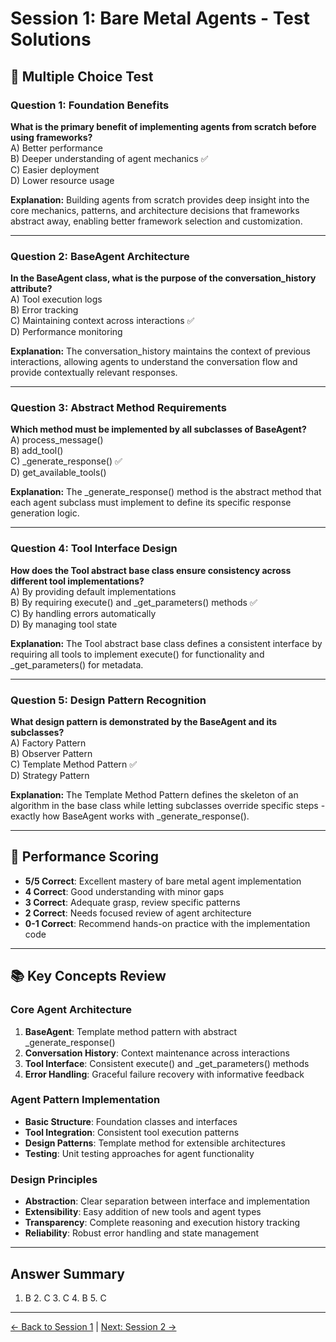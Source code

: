 # Session 1: Bare Metal Agents - Test Solutions

## 📝 Multiple Choice Test

### Question 1: Foundation Benefits

**What is the primary benefit of implementing agents from scratch before using frameworks?**  
A) Better performance  
B) Deeper understanding of agent mechanics ✅  
C) Easier deployment  
D) Lower resource usage  

**Explanation:** Building agents from scratch provides deep insight into the core mechanics, patterns, and architecture decisions that frameworks abstract away, enabling better framework selection and customization.

---

### Question 2: BaseAgent Architecture

**In the BaseAgent class, what is the purpose of the conversation_history attribute?**  
A) Tool execution logs  
B) Error tracking  
C) Maintaining context across interactions ✅  
D) Performance monitoring  

**Explanation:** The conversation_history maintains the context of previous interactions, allowing agents to understand the conversation flow and provide contextually relevant responses.

---

### Question 3: Abstract Method Requirements

**Which method must be implemented by all subclasses of BaseAgent?**  
A) process_message()  
B) add_tool()  
C) _generate_response() ✅  
D) get_available_tools()  

**Explanation:** The _generate_response() method is the abstract method that each agent subclass must implement to define its specific response generation logic.

---

### Question 4: Tool Interface Design

**How does the Tool abstract base class ensure consistency across different tool implementations?**  
A) By providing default implementations  
B) By requiring execute() and _get_parameters() methods ✅  
C) By handling errors automatically  
D) By managing tool state  

**Explanation:** The Tool abstract base class defines a consistent interface by requiring all tools to implement execute() for functionality and _get_parameters() for metadata.

---

### Question 5: Design Pattern Recognition

**What design pattern is demonstrated by the BaseAgent and its subclasses?**  
A) Factory Pattern  
B) Observer Pattern  
C) Template Method Pattern ✅  
D) Strategy Pattern  

**Explanation:** The Template Method Pattern defines the skeleton of an algorithm in the base class while letting subclasses override specific steps - exactly how BaseAgent works with _generate_response().

---

## 🎯 Performance Scoring

- **5/5 Correct**: Excellent mastery of bare metal agent implementation
- **4 Correct**: Good understanding with minor gaps
- **3 Correct**: Adequate grasp, review specific patterns
- **2 Correct**: Needs focused review of agent architecture
- **0-1 Correct**: Recommend hands-on practice with the implementation code

---

## 📚 Key Concepts Review

### Core Agent Architecture

1. **BaseAgent**: Template method pattern with abstract _generate_response()
2. **Conversation History**: Context maintenance across interactions
3. **Tool Interface**: Consistent execute() and _get_parameters() methods
4. **Error Handling**: Graceful failure recovery with informative feedback

### Agent Pattern Implementation

- **Basic Structure**: Foundation classes and interfaces
- **Tool Integration**: Consistent tool execution patterns
- **Design Patterns**: Template method for extensible architectures
- **Testing**: Unit testing approaches for agent functionality

### Design Principles

- **Abstraction**: Clear separation between interface and implementation
- **Extensibility**: Easy addition of new tools and agent types
- **Transparency**: Complete reasoning and execution history tracking
- **Reliability**: Robust error handling and state management

---

## Answer Summary

1. B  2. C  3. C  4. B  5. C

---

[← Back to Session 1](Session1_Bare_Metal_Agents.md) | [Next: Session 2 →](Session2_LangChain_Foundations.md)
